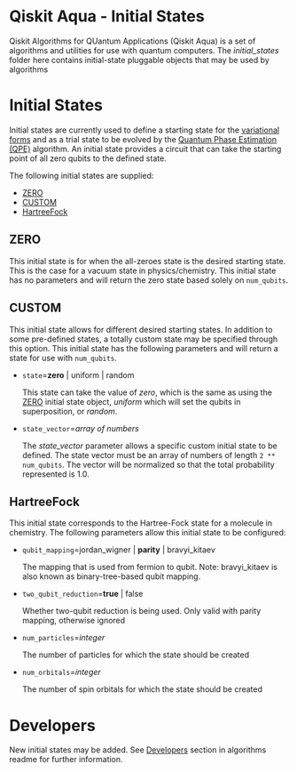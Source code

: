 # Qiskit Aqua - Initial States

Qiskit Algorithms for QUantum Applications (Qiskit Aqua) is a set of algorithms and utilities
for use with quantum computers. 
The *initial_states* folder here contains initial-state pluggable objects that may be used by algorithms

# Initial States

Initial states are currently used to define a starting state for the [variational forms](../variational_forms/README.md)
and as a trial state to be evolved by the [Quantum Phase Estimation (QPE)](../..#qpe) algorithm.
An initial state provides a circuit that can take the starting point of all zero qubits to the defined state.  

The following initial states are supplied:

* [ZERO](#zero)
* [CUSTOM](#custom)
* [HartreeFock](#hartreefock)


## ZERO

This initial state is for when the all-zeroes state is the desired starting state. This is the case for a vacuum state in
physics/chemistry. This initial state has no parameters and will return the zero state based solely on
`num_qubits`.


## CUSTOM

This initial state allows for different desired starting states. In addition to some pre-defined states, a totally 
custom state may be specified through this option. This initial state has the following parameters and will return
a state for use with `num_qubits`.

* `state`=**zero** | uniform | random

  This state can take the value of *zero*, which is the same as using the [ZERO](#zero) initial state object,
  *uniform* which will set the qubits in superposition, or *random*.

* `state_vector`=*array of numbers*

  The *state_vector* parameter allows a specific custom initial state to be defined. The state vector must be an
  array of numbers of length `2 ** num_qubits`. The vector will be normalized so that the total probability represented
  is 1.0.


## HartreeFock

This initial state corresponds to the Hartree-Fock state for a molecule in chemistry. The following parameters allow
this initial state to be configured:

* `qubit_mapping`=jordan_wigner | **parity** | bravyi_kitaev

  The mapping that is used from fermion to qubit. Note: bravyi_kitaev is also known as binary-tree-based qubit mapping. 

* `two_qubit_reduction`=**true** | false

  Whether two-qubit reduction is being used. Only valid with parity mapping, otherwise ignored
  
* `num_particles`=*integer*

  The number of particles for which the state should be created 

* `num_orbitals`=*integer*

  The number of spin orbitals for which the state should be created 


# Developers

New initial states may be added. See [Developers](../..#developers) section in algorithms readme
for further information.
